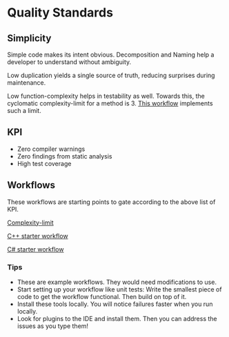 # Quality Standards

## Simplicity

Simple code makes its intent obvious.
Decomposition and Naming help a developer
to understand without ambiguity.

Low duplication yields a single source of truth, reducing surprises
during maintenance.

Low function-complexity helps in testability as well.
Towards this, the cyclomatic complexity-limit for a method is 3.
[This workflow](https://github.com/Engin-Boot/get-started/tree/master/workflow-files/complexity)
implements such a limit.

## KPI

- Zero compiler warnings
- Zero findings from static analysis
- High test coverage

## Workflows

These workflows are starting points to gate according to
the above list of KPI.

[Complexity-limit](https://github.com/Engin-Boot/get-started/tree/master/workflow-files/complexity)

[C++ starter workflow](https://github.com/Engin-Boot/get-started/tree/master/workflow-files/cpp)

[C# starter workflow](https://github.com/Engin-Boot/get-started/tree/master/workflow-files/cs)

### Tips

- These are example workflows. They would need modifications to use.
- Start setting up your workflow like unit tests:
Write the smallest piece of code to get the workflow functional.
Then build on top of it.
- Install these tools locally. You will notice failures faster
when you run locally.
- Look for plugins to the IDE and install them. Then you can address
the issues as you type them!
